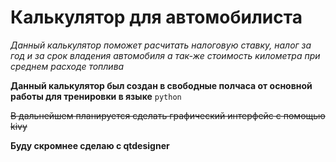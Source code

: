 # Калькулятор для автомобилиста

*Данный калькулятор поможет расчитать налоговую ставку, налог за год и за срок владения автомобиля а так-же стоимость километра при среднем расходе топлива*

 **Данный калькулятор был создан в свободные полчаса от основной работы для тренировки в языке** `python`

 ~~В дальнейшем планируется сделать графический интерфейс с помощью kivy~~ 

 **Буду скромнее сделаю с qtdesigner**
